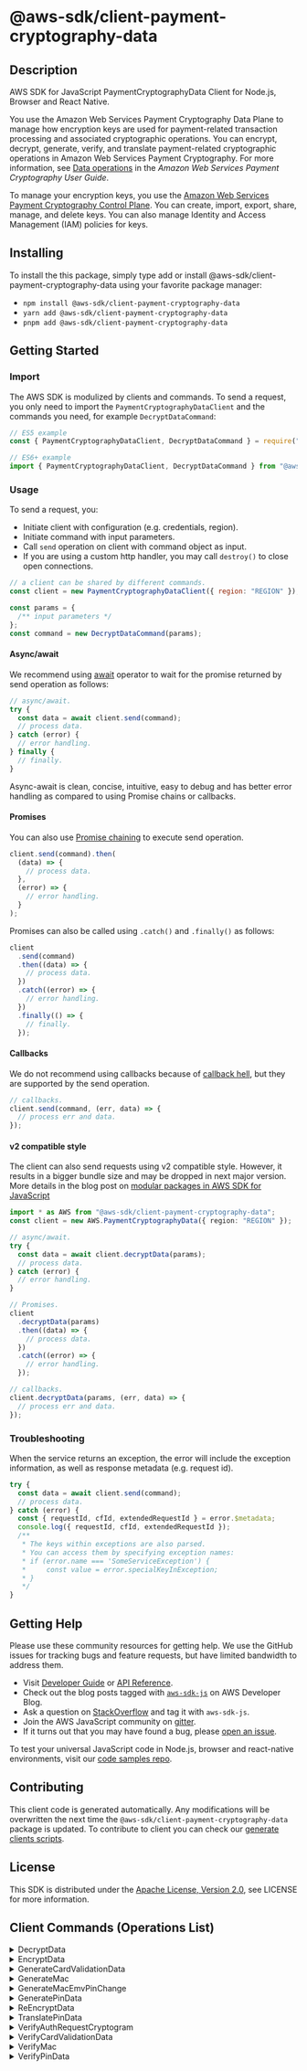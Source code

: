 <!-- generated file, do not edit directly -->

# @aws-sdk/client-payment-cryptography-data

## Description

AWS SDK for JavaScript PaymentCryptographyData Client for Node.js, Browser and React Native.

<p>You use the Amazon Web Services Payment Cryptography Data Plane to manage how encryption keys are used for payment-related transaction processing and associated cryptographic operations. You can encrypt, decrypt, generate, verify, and translate payment-related cryptographic operations in Amazon Web Services Payment Cryptography. For more information, see <a href="https://docs.aws.amazon.com/payment-cryptography/latest/userguide/data-operations.html">Data operations</a> in the <i>Amazon Web Services Payment Cryptography User Guide</i>.</p>
<p>To manage your encryption keys, you use the <a href="https://docs.aws.amazon.com/payment-cryptography/latest/APIReference/Welcome.html">Amazon Web Services Payment Cryptography Control Plane</a>. You can create, import, export, share, manage, and delete keys. You can also manage Identity and Access Management (IAM) policies for keys. </p>

## Installing

To install the this package, simply type add or install @aws-sdk/client-payment-cryptography-data
using your favorite package manager:

- `npm install @aws-sdk/client-payment-cryptography-data`
- `yarn add @aws-sdk/client-payment-cryptography-data`
- `pnpm add @aws-sdk/client-payment-cryptography-data`

## Getting Started

### Import

The AWS SDK is modulized by clients and commands.
To send a request, you only need to import the `PaymentCryptographyDataClient` and
the commands you need, for example `DecryptDataCommand`:

```js
// ES5 example
const { PaymentCryptographyDataClient, DecryptDataCommand } = require("@aws-sdk/client-payment-cryptography-data");
```

```ts
// ES6+ example
import { PaymentCryptographyDataClient, DecryptDataCommand } from "@aws-sdk/client-payment-cryptography-data";
```

### Usage

To send a request, you:

- Initiate client with configuration (e.g. credentials, region).
- Initiate command with input parameters.
- Call `send` operation on client with command object as input.
- If you are using a custom http handler, you may call `destroy()` to close open connections.

```js
// a client can be shared by different commands.
const client = new PaymentCryptographyDataClient({ region: "REGION" });

const params = {
  /** input parameters */
};
const command = new DecryptDataCommand(params);
```

#### Async/await

We recommend using [await](https://developer.mozilla.org/en-US/docs/Web/JavaScript/Reference/Operators/await)
operator to wait for the promise returned by send operation as follows:

```js
// async/await.
try {
  const data = await client.send(command);
  // process data.
} catch (error) {
  // error handling.
} finally {
  // finally.
}
```

Async-await is clean, concise, intuitive, easy to debug and has better error handling
as compared to using Promise chains or callbacks.

#### Promises

You can also use [Promise chaining](https://developer.mozilla.org/en-US/docs/Web/JavaScript/Guide/Using_promises#chaining)
to execute send operation.

```js
client.send(command).then(
  (data) => {
    // process data.
  },
  (error) => {
    // error handling.
  }
);
```

Promises can also be called using `.catch()` and `.finally()` as follows:

```js
client
  .send(command)
  .then((data) => {
    // process data.
  })
  .catch((error) => {
    // error handling.
  })
  .finally(() => {
    // finally.
  });
```

#### Callbacks

We do not recommend using callbacks because of [callback hell](http://callbackhell.com/),
but they are supported by the send operation.

```js
// callbacks.
client.send(command, (err, data) => {
  // process err and data.
});
```

#### v2 compatible style

The client can also send requests using v2 compatible style.
However, it results in a bigger bundle size and may be dropped in next major version. More details in the blog post
on [modular packages in AWS SDK for JavaScript](https://aws.amazon.com/blogs/developer/modular-packages-in-aws-sdk-for-javascript/)

```ts
import * as AWS from "@aws-sdk/client-payment-cryptography-data";
const client = new AWS.PaymentCryptographyData({ region: "REGION" });

// async/await.
try {
  const data = await client.decryptData(params);
  // process data.
} catch (error) {
  // error handling.
}

// Promises.
client
  .decryptData(params)
  .then((data) => {
    // process data.
  })
  .catch((error) => {
    // error handling.
  });

// callbacks.
client.decryptData(params, (err, data) => {
  // process err and data.
});
```

### Troubleshooting

When the service returns an exception, the error will include the exception information,
as well as response metadata (e.g. request id).

```js
try {
  const data = await client.send(command);
  // process data.
} catch (error) {
  const { requestId, cfId, extendedRequestId } = error.$metadata;
  console.log({ requestId, cfId, extendedRequestId });
  /**
   * The keys within exceptions are also parsed.
   * You can access them by specifying exception names:
   * if (error.name === 'SomeServiceException') {
   *     const value = error.specialKeyInException;
   * }
   */
}
```

## Getting Help

Please use these community resources for getting help.
We use the GitHub issues for tracking bugs and feature requests, but have limited bandwidth to address them.

- Visit [Developer Guide](https://docs.aws.amazon.com/sdk-for-javascript/v3/developer-guide/welcome.html)
  or [API Reference](https://docs.aws.amazon.com/AWSJavaScriptSDK/v3/latest/index.html).
- Check out the blog posts tagged with [`aws-sdk-js`](https://aws.amazon.com/blogs/developer/tag/aws-sdk-js/)
  on AWS Developer Blog.
- Ask a question on [StackOverflow](https://stackoverflow.com/questions/tagged/aws-sdk-js) and tag it with `aws-sdk-js`.
- Join the AWS JavaScript community on [gitter](https://gitter.im/aws/aws-sdk-js-v3).
- If it turns out that you may have found a bug, please [open an issue](https://github.com/aws/aws-sdk-js-v3/issues/new/choose).

To test your universal JavaScript code in Node.js, browser and react-native environments,
visit our [code samples repo](https://github.com/aws-samples/aws-sdk-js-tests).

## Contributing

This client code is generated automatically. Any modifications will be overwritten the next time the `@aws-sdk/client-payment-cryptography-data` package is updated.
To contribute to client you can check our [generate clients scripts](https://github.com/aws/aws-sdk-js-v3/tree/main/scripts/generate-clients).

## License

This SDK is distributed under the
[Apache License, Version 2.0](http://www.apache.org/licenses/LICENSE-2.0),
see LICENSE for more information.

## Client Commands (Operations List)

<details>
<summary>
DecryptData
</summary>

[Command API Reference](https://docs.aws.amazon.com/AWSJavaScriptSDK/v3/latest/client/payment-cryptography-data/command/DecryptDataCommand/) / [Input](https://docs.aws.amazon.com/AWSJavaScriptSDK/v3/latest/Package/-aws-sdk-client-payment-cryptography-data/Interface/DecryptDataCommandInput/) / [Output](https://docs.aws.amazon.com/AWSJavaScriptSDK/v3/latest/Package/-aws-sdk-client-payment-cryptography-data/Interface/DecryptDataCommandOutput/)

</details>
<details>
<summary>
EncryptData
</summary>

[Command API Reference](https://docs.aws.amazon.com/AWSJavaScriptSDK/v3/latest/client/payment-cryptography-data/command/EncryptDataCommand/) / [Input](https://docs.aws.amazon.com/AWSJavaScriptSDK/v3/latest/Package/-aws-sdk-client-payment-cryptography-data/Interface/EncryptDataCommandInput/) / [Output](https://docs.aws.amazon.com/AWSJavaScriptSDK/v3/latest/Package/-aws-sdk-client-payment-cryptography-data/Interface/EncryptDataCommandOutput/)

</details>
<details>
<summary>
GenerateCardValidationData
</summary>

[Command API Reference](https://docs.aws.amazon.com/AWSJavaScriptSDK/v3/latest/client/payment-cryptography-data/command/GenerateCardValidationDataCommand/) / [Input](https://docs.aws.amazon.com/AWSJavaScriptSDK/v3/latest/Package/-aws-sdk-client-payment-cryptography-data/Interface/GenerateCardValidationDataCommandInput/) / [Output](https://docs.aws.amazon.com/AWSJavaScriptSDK/v3/latest/Package/-aws-sdk-client-payment-cryptography-data/Interface/GenerateCardValidationDataCommandOutput/)

</details>
<details>
<summary>
GenerateMac
</summary>

[Command API Reference](https://docs.aws.amazon.com/AWSJavaScriptSDK/v3/latest/client/payment-cryptography-data/command/GenerateMacCommand/) / [Input](https://docs.aws.amazon.com/AWSJavaScriptSDK/v3/latest/Package/-aws-sdk-client-payment-cryptography-data/Interface/GenerateMacCommandInput/) / [Output](https://docs.aws.amazon.com/AWSJavaScriptSDK/v3/latest/Package/-aws-sdk-client-payment-cryptography-data/Interface/GenerateMacCommandOutput/)

</details>
<details>
<summary>
GenerateMacEmvPinChange
</summary>

[Command API Reference](https://docs.aws.amazon.com/AWSJavaScriptSDK/v3/latest/client/payment-cryptography-data/command/GenerateMacEmvPinChangeCommand/) / [Input](https://docs.aws.amazon.com/AWSJavaScriptSDK/v3/latest/Package/-aws-sdk-client-payment-cryptography-data/Interface/GenerateMacEmvPinChangeCommandInput/) / [Output](https://docs.aws.amazon.com/AWSJavaScriptSDK/v3/latest/Package/-aws-sdk-client-payment-cryptography-data/Interface/GenerateMacEmvPinChangeCommandOutput/)

</details>
<details>
<summary>
GeneratePinData
</summary>

[Command API Reference](https://docs.aws.amazon.com/AWSJavaScriptSDK/v3/latest/client/payment-cryptography-data/command/GeneratePinDataCommand/) / [Input](https://docs.aws.amazon.com/AWSJavaScriptSDK/v3/latest/Package/-aws-sdk-client-payment-cryptography-data/Interface/GeneratePinDataCommandInput/) / [Output](https://docs.aws.amazon.com/AWSJavaScriptSDK/v3/latest/Package/-aws-sdk-client-payment-cryptography-data/Interface/GeneratePinDataCommandOutput/)

</details>
<details>
<summary>
ReEncryptData
</summary>

[Command API Reference](https://docs.aws.amazon.com/AWSJavaScriptSDK/v3/latest/client/payment-cryptography-data/command/ReEncryptDataCommand/) / [Input](https://docs.aws.amazon.com/AWSJavaScriptSDK/v3/latest/Package/-aws-sdk-client-payment-cryptography-data/Interface/ReEncryptDataCommandInput/) / [Output](https://docs.aws.amazon.com/AWSJavaScriptSDK/v3/latest/Package/-aws-sdk-client-payment-cryptography-data/Interface/ReEncryptDataCommandOutput/)

</details>
<details>
<summary>
TranslatePinData
</summary>

[Command API Reference](https://docs.aws.amazon.com/AWSJavaScriptSDK/v3/latest/client/payment-cryptography-data/command/TranslatePinDataCommand/) / [Input](https://docs.aws.amazon.com/AWSJavaScriptSDK/v3/latest/Package/-aws-sdk-client-payment-cryptography-data/Interface/TranslatePinDataCommandInput/) / [Output](https://docs.aws.amazon.com/AWSJavaScriptSDK/v3/latest/Package/-aws-sdk-client-payment-cryptography-data/Interface/TranslatePinDataCommandOutput/)

</details>
<details>
<summary>
VerifyAuthRequestCryptogram
</summary>

[Command API Reference](https://docs.aws.amazon.com/AWSJavaScriptSDK/v3/latest/client/payment-cryptography-data/command/VerifyAuthRequestCryptogramCommand/) / [Input](https://docs.aws.amazon.com/AWSJavaScriptSDK/v3/latest/Package/-aws-sdk-client-payment-cryptography-data/Interface/VerifyAuthRequestCryptogramCommandInput/) / [Output](https://docs.aws.amazon.com/AWSJavaScriptSDK/v3/latest/Package/-aws-sdk-client-payment-cryptography-data/Interface/VerifyAuthRequestCryptogramCommandOutput/)

</details>
<details>
<summary>
VerifyCardValidationData
</summary>

[Command API Reference](https://docs.aws.amazon.com/AWSJavaScriptSDK/v3/latest/client/payment-cryptography-data/command/VerifyCardValidationDataCommand/) / [Input](https://docs.aws.amazon.com/AWSJavaScriptSDK/v3/latest/Package/-aws-sdk-client-payment-cryptography-data/Interface/VerifyCardValidationDataCommandInput/) / [Output](https://docs.aws.amazon.com/AWSJavaScriptSDK/v3/latest/Package/-aws-sdk-client-payment-cryptography-data/Interface/VerifyCardValidationDataCommandOutput/)

</details>
<details>
<summary>
VerifyMac
</summary>

[Command API Reference](https://docs.aws.amazon.com/AWSJavaScriptSDK/v3/latest/client/payment-cryptography-data/command/VerifyMacCommand/) / [Input](https://docs.aws.amazon.com/AWSJavaScriptSDK/v3/latest/Package/-aws-sdk-client-payment-cryptography-data/Interface/VerifyMacCommandInput/) / [Output](https://docs.aws.amazon.com/AWSJavaScriptSDK/v3/latest/Package/-aws-sdk-client-payment-cryptography-data/Interface/VerifyMacCommandOutput/)

</details>
<details>
<summary>
VerifyPinData
</summary>

[Command API Reference](https://docs.aws.amazon.com/AWSJavaScriptSDK/v3/latest/client/payment-cryptography-data/command/VerifyPinDataCommand/) / [Input](https://docs.aws.amazon.com/AWSJavaScriptSDK/v3/latest/Package/-aws-sdk-client-payment-cryptography-data/Interface/VerifyPinDataCommandInput/) / [Output](https://docs.aws.amazon.com/AWSJavaScriptSDK/v3/latest/Package/-aws-sdk-client-payment-cryptography-data/Interface/VerifyPinDataCommandOutput/)

</details>
